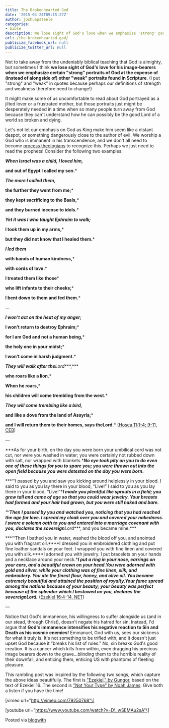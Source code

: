 ```yaml
---
title: The Brokenhearted God
date: '2015-04-24T09:15:27Z'
author: joshuapsteele
categories:
- bible
description: We lose sight of God's love when we emphasize 'strong' portraits of God while neglecting Scripture's 'weak,' brokenhearted images.
url: /the-brokenhearted-god/
publicize_facebook_url: null
publicize_twitter_url: null
---
```

Not to take away from the undeniably biblical teaching that God is almighty, but sometimes I think **we lose sight of God's love for his image-bearers when we emphasize certain "strong" portraits of God at the expense of (instead of alongside of) other "weak" portraits found in Scripture**. (I put "strong" and "weak" in quotes because perhaps our definitions of strength and weakness therefore need to change!)

It might make some of us uncomfortable to read about God portrayed as a jilted lover or a frustrated mother, but those portraits just might be desperately needed in a time when so many people turn away from God because they can't understand how he can possibly be the good Lord of a world so broken and dying.

Let's not let our emphasis on God as King make him seem like a distant despot, or something dangerously close to the author of evil. We worship a God who is immanent in his transcendence, and we don't all need to become [process theologians](http://en.wikipedia.org/wiki/Process_theology) to recognize this. Perhaps we just need to read the prophets! Consider the following two examples:

***When Israel was a child, I loved him,***

**and out of Egypt I called my son.***

***The more I called them,***

**the further they went from me;***

**they kept sacrificing to the Baals,***

**and they burned incense to idols.***

***Yet it was I who taught Ephraim to walk;***

**I took them up in my arms,***

**but they did not know that I healed them.***

***I led them***

**with bands of human kindness,***

**with cords of love.***

**I treated them like those***

**who lift infants to their cheeks;***

**I bent down to them and fed them.***

***…***

***I won’t act on the heat of my anger;***

**I won’t return to destroy Ephraim;***

**for I am God and not a human being,***

**the holy one in your midst;***

**I won’t come in harsh judgment.***

***They will walk after the****Lord****,***

**who roars like a lion.***

**When he roars,***

**his children will come trembling from the west.***

***They will come trembling like a bird,***

**and like a dove from the land of Assyria;***

**and I will return them to their homes, says the****Lord****.*** ([Hosea 11:1-4; 9-11, CEB](https://www.biblegateway.com/passage/?search=Hosea+11&amp;amp;version=CEB))

—

***As for your birth, on the day you were born your umbilical cord was not cut, nor were you washed in water; you were certainly not rubbed down with salt, nor wrapped with blankets.****No eye took pity on you to do even one of these things for you to spare you; you were thrown out into the open field because you were detested on the day you were born.***

***“‘I passed by you and saw you kicking around helplessly in your blood. I said to you as you lay there in your blood, “Live!” I said to you as you lay there in your blood, “Live!”****I made you plentiful like sprouts in a field; you grew tall and came of age so that you could wear jewelry. Your breasts had formed and your hair had grown, but you were still naked and bare.***

***“‘Then I passed by you and watched you, noticing that you had reached the age for love. I spread my cloak over you and covered your nakedness. I swore a solemn oath to you and entered into a marriage covenant with you, declares the sovereign****Lord****, and you became mine.***

***“‘Then I bathed you in water, washed the blood off you, and anointed you with fragrant oil.****I dressed you in embroidered clothing and put fine leather sandals on your feet. I wrapped you with fine linen and covered you with silk.****I adorned you with jewelry. I put bracelets on your hands and a necklace around your neck.****I put a ring in your nose, earrings on your ears, and a beautiful crown on your head.****You were adorned with gold and silver, while your clothing was of fine linen, silk, and embroidery. You ate the finest flour, honey, and olive oil. You became extremely beautiful and attained the position of royalty.****Your fame spread among the nations because of your beauty; your beauty was perfect because of the splendor which I bestowed on you, declares the sovereign****Lord****.*** ([Ezekiel 16:4-14, NET](https://www.biblegateway.com/passage/?search=Ezekiel%2016&amp;amp;version=NET))

—

Notice that God's immanence, his willingness to suffer alongside us (and in our stead, through Christ), doesn't negate his hatred for sin. Instead, I'd argue that **God's immanence intensifies his negative reaction to Sin and Death as his cosmic enemies!** Emmanuel, God with us, sees our sickness for what it truly is. It's not something to be trifled with, and it doesn't just upset God because it "breaks his list of rules." No, sin breaks God's good creation. It is a cancer which kills from within, even dragging his precious image bearers down to the grave…blinding them to the horrible reality of their downfall, and enticing them, enticing US with phantoms of fleeting pleasure.

This rambling post was inspired by the following two songs, which capture the above ideas beautifully. The first is ["Ezekiel," by Gungor](http://open.spotify.com/track/4xyARNLYUCYc0HubY88IX8), based on the text of Ezekiel 16. The second is ["Not Your Type" by Noah James](http://open.spotify.com/track/78BUC2TstlFmGvI1pvNhTT). Give both a listen if you have the time!

\[vimeo url="http://vimeo.com/79250768"\]

\[youtube url="https://www.youtube.com/watch?v=D\_wSEMAu2sA"\]

Posted via [blogwith](http://blogwith.co)